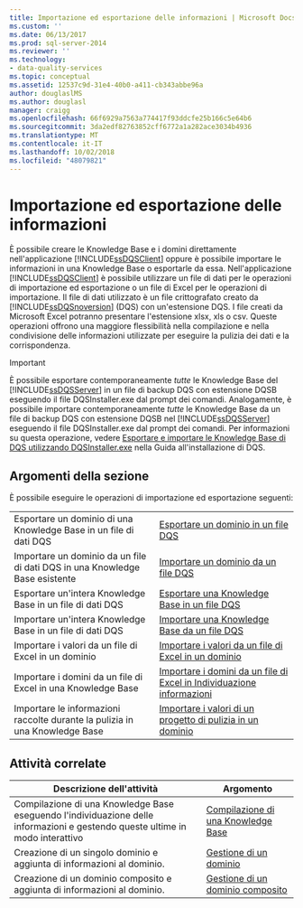 ```yaml
---
title: Importazione ed esportazione delle informazioni | Microsoft Docs
ms.custom: ''
ms.date: 06/13/2017
ms.prod: sql-server-2014
ms.reviewer: ''
ms.technology:
- data-quality-services
ms.topic: conceptual
ms.assetid: 12537c9d-31e4-40b0-a411-cb343abbe96a
author: douglaslMS
ms.author: douglasl
manager: craigg
ms.openlocfilehash: 66f6929a7563a774417f93ddcfe25b166c5e64b6
ms.sourcegitcommit: 3da2edf82763852cff6772a1a282ace3034b4936
ms.translationtype: MT
ms.contentlocale: it-IT
ms.lasthandoff: 10/02/2018
ms.locfileid: "48079821"
---
```

# <a name="importing-and-exporting-knowledge"></a>Importazione ed esportazione delle informazioni
  È possibile creare le Knowledge Base e i domini direttamente nell'applicazione [!INCLUDE[ssDQSClient](../includes/ssdqsclient-md.md)] oppure è possibile importare le informazioni in una Knowledge Base o esportarle da essa. Nell'applicazione [!INCLUDE[ssDQSClient](../includes/ssdqsclient-md.md)] è possibile utilizzare un file di dati per le operazioni di importazione ed esportazione o un file di Excel per le operazioni di importazione. Il file di dati utilizzato è un file crittografato creato da [!INCLUDE[ssDQSnoversion](../includes/ssdqsnoversion-md.md)] (DQS) con un'estensione DQS. I file creati da Microsoft Excel potranno presentare l'estensione xlsx, xls o csv. Queste operazioni offrono una maggiore flessibilità nella compilazione e nella condivisione delle informazioni utilizzate per eseguire la pulizia dei dati e la corrispondenza.  
  
> [!IMPORTANT]  
>  È possibile esportare contemporaneamente *tutte* le Knowledge Base del [!INCLUDE[ssDQSServer](../includes/ssdqsserver-md.md)] in un file di backup DQS con estensione DQSB eseguendo il file DQSInstaller.exe dal prompt dei comandi. Analogamente, è possibile importare contemporaneamente *tutte* le Knowledge Base da un file di backup DQS con estensione DQSB nel [!INCLUDE[ssDQSServer](../includes/ssdqsserver-md.md)] eseguendo il file DQSInstaller.exe dal prompt dei comandi. Per informazioni su questa operazione, vedere [Esportare e importare le Knowledge Base di DQS utilizzando DQSInstaller.exe](install-windows/export-and-import-dqs-knowledge-bases-using-dqsinstaller-exe.md) nella Guida all'installazione di DQS.  
  
## <a name="in-this-section"></a>Argomenti della sezione  
 È possibile eseguire le operazioni di importazione ed esportazione seguenti:  
  
|||  
|-|-|  
|Esportare un dominio di una Knowledge Base in un file di dati DQS|[Esportare un dominio in un file DQS](../../2014/data-quality-services/export-a-domain-to-a-dqs-file.md)|  
|Importare un dominio da un file di dati DQS in una Knowledge Base esistente|[Importare un dominio da un file DQS](../../2014/data-quality-services/import-a-domain-from-a-dqs-file.md)|  
|Esportare un'intera Knowledge Base in un file di dati DQS|[Esportare una Knowledge Base in un file DQS](../../2014/data-quality-services/export-a-knowledge-base-to-a-dqs-file.md)|  
|Importare un'intera Knowledge Base in un file di dati DQS|[Importare una Knowledge Base da un file DQS](../../2014/data-quality-services/import-a-knowledge-base-from-a-dqs-file.md)|  
|Importare i valori da un file di Excel in un dominio|[Importare i valori da un file di Excel in un dominio](../../2014/data-quality-services/import-values-from-an-excel-file-into-a-domain.md)|  
|Importare i domini da un file di Excel in una Knowledge Base|[Importare i domini da un file di Excel in Individuazione informazioni](../../2014/data-quality-services/import-domains-from-an-excel-file-in-knowledge-discovery.md)|  
|Importare le informazioni raccolte durante la pulizia in una Knowledge Base|[Importare i valori di un progetto di pulizia in un dominio](../../2014/data-quality-services/import-cleansing-project-values-into-a-domain.md)|  
  
## <a name="related-tasks"></a>Attività correlate  
  
|Descrizione dell'attività|Argomento|  
|----------------------|-----------|  
|Compilazione di una Knowledge Base eseguendo l'individuazione delle informazioni e gestendo queste ultime in modo interattivo|[Compilazione di una Knowledge Base](../../2014/data-quality-services/building-a-knowledge-base.md)|  
|Creazione di un singolo dominio e aggiunta di informazioni al dominio.|[Gestione di un dominio](../../2014/data-quality-services/managing-a-domain.md)|  
|Creazione di un dominio composito e aggiunta di informazioni al dominio.|[Gestione di un dominio composito](../../2014/data-quality-services/managing-a-composite-domain.md)|  
  
  
